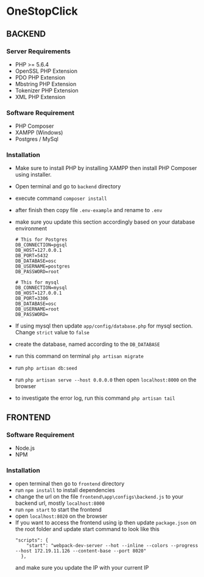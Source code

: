 # OneStopClick

## BACKEND

### Server Requirements

- PHP >= 5.6.4
- OpenSSL PHP Extension
- PDO PHP Extension
- Mbstring PHP Extension
- Tokenizer PHP Extension
- XML PHP Extension

### Software Requirement

- PHP Composer
- XAMPP (Windows)
- Postgres / MySql


### Installation

- Make sure to install PHP by installing XAMPP then install PHP Composer using installer.
- Open terminal and go to `backend` directory
- execute command `composer install`
- after finish then copy file `.env-example` and rename to `.env`
- make sure you update this section accordingly based on your database environment
    ```
    # This for Postgres
    DB_CONNECTION=pgsql
    DB_HOST=127.0.0.1
    DB_PORT=5432
    DB_DATABASE=osc
    DB_USERNAME=postgres
    DB_PASSWORD=root
    ```
    
    ```
    # This for mysql
    DB_CONNECTION=mysql
    DB_HOST=127.0.0.1
    DB_PORT=3306
    DB_DATABASE=osc
    DB_USERNAME=root
    DB_PASSWORD=
    ```
- If using mysql then update `app/config/database.php` for mysql section. Change `strict` value to `false`
- create the database, named according to the `DB_DATABASE`
- run this command on terminal `php artisan migrate`
- run `php artisan db:seed` 
- run `php artisan serve --host 0.0.0.0` then open `localhost:8000` on the browser
- to investigate the error log, run this command `php artisan tail`



## FRONTEND

### Software Requirement

- Node.js
- NPM


### Installation

- open terminal then go to `frontend` directory
- run `npm install` to install dependencies
- change the url on the file `frontend\app\configs\backend.js` to your backend url, mostly `localhost:8000`
- run `npm start` to start the frontend
- open `localhost:8020` on the browser
- If you want to access the frontend using ip then update `package.json` on the root folder and update start command to look like this
    ``` 
    "scripts": {
        "start": "webpack-dev-server --hot --inline --colors --progress --host 172.19.11.126 --content-base --port 8020"
      },
    ```
    and make sure you update the IP with your current IP